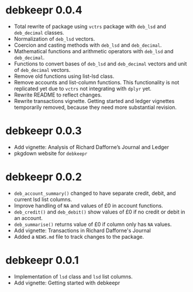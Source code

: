 # debkeepr 0.0.4
- Total rewrite of package using `vctrs` package with `deb_lsd` and `deb_decimal` classes.
- Normalization of `deb_lsd` vectors.
- Coercion and casting methods with `deb_lsd` and `deb_decimal`.
- Mathematical functions and arithmetic operators with `deb_lsd` and `deb_decimal`.
- Functions to convert bases of `deb_lsd` and `deb_decimal` vectors and unit of `deb_decimal` vectors.
- Remove old functions using list-lsd class.
- Remove accounts and list-column functions. This functionality is not replicated yet due to `vctrs` not integrating with `dplyr` yet.
- Rewrite README to reflect changes.
- Rewrite transactions vignette. Getting started and ledger vignettes temporarily removed, because they need more substantial revision.

# debkeepr 0.0.3

- Add vignette: Analysis of Richard Dafforne’s Journal and Ledger
- pkgdown website for `debkeepr`

# debkeepr 0.0.2

- `deb_account_summary()` changed to have separate credit, debit, and current lsd list columns.
- Improve handling of `NA` and values of £0 in account functions.
- `deb_credit()` and `deb_debit()` show values of £0 if no credit or debit in an account.
- `deb_summarise()` returns value of £0 if column only has `NA` values.
- Add vignette: Transactions in Richard Dafforne's Journal
- Added a `NEWS.md` file to track changes to the package.

# debkeepr 0.0.1

- Implementation of `lsd` class and `lsd` list columns.
- Add vignette: Getting started with debkeepr
